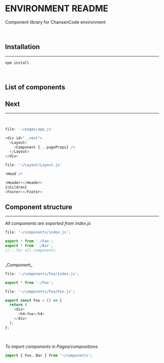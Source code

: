 # ENVIRONMENT README

Component library for ChansenCode environment

<br>

## Installation

---

```
npm install
```

<br>

## List of components

## Next

---

<br>

```javascript
file: '~/pages/app.js'

<div id="__next">
  <Layout>
    <Component {...pageProps} />
  </Layout>
</div>
```

```javascript
file: '~/Layout/Layout.js'

<Head />

<Header></Header>
{children}
<Footer></Footer>
```

## Component structure

---

_All components are exported from index.js_

```javascript
file: '~/components/index.js';

export * from './Foo';
export * from './Bar';
//...for all components
```

<br>
_Component_

```javascript
file: '~/components/Foo/index.js';

export * from './Foo';
```

```javascript
file: '~/components/Foo/Foo.js';

export const Foo = () => {
  return (
    <div>
      <h4>foo</h4>
    </div>
  );
};
```

<br>

_To import components in Pages/compositions_

```javascript
import { Foo, Bar } from '~/components';
```

<br>
